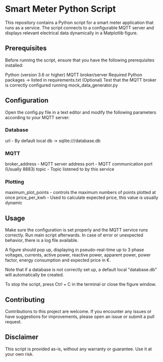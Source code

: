 # Smart Meter Python Script
This repository contains a Python script for a smart meter application 
that runs as a service. The script connects to a configurable MQTT server
and displays relevant electrical data dynamically in a Matplotlib figure.

## Prerequisites
Before running the script, ensure that you have the following
prerequisites installed:

Python (version 3.6 or higher)
MQTT broker/server
Required Python packages -> listed in requirements.txt
(Optional) Test that the MQTT broker is correctly configured running
mock_data_generator.py

## Configuration
Open the config.py file in a text editor and modify the following parameters
according to your MQTT server:

### Database
url - By default local db -> sqlite:///database.db

### MQTT
broker_address - MQTT server address
port - MQTT communication port (Usually 8883)
topic - Topic listened to by this service

### Plotting
maximum_plot_points - controls the maximum numbers of points plotted at once
price_per_kwh - Used to calculate expected price, this value is usually dynamic

## Usage
Make sure the configuration is set properly and the MQTT service runs correctly.
Run main script afterwards. In case of error or unexpected behavior, there is
a log file available.

A figure should pop up, displaying in pseudo-real-time up to 3 phase voltages,
currents, active power, reactive power, apparent power, power factor, energy
consumption and expected price in €.

Note that if a database is not correctly set up, a default local "database.db" 
will automatically be created.

To stop the script, press Ctrl + C in the terminal or close the figure window.

## Contributing
Contributions to this project are welcome. If you encounter any issues or have
suggestions for improvements, please open an issue or submit a pull request.

## Disclaimer
This script is provided as-is, without any warranty or guarantee.
Use it at your own risk.
